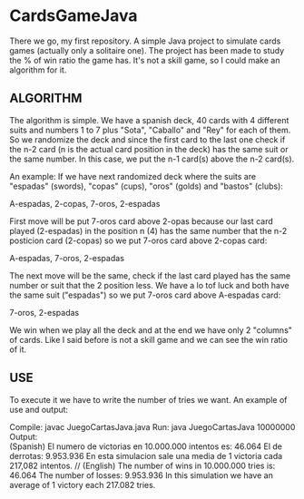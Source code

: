 # CardsGameJava
There we go, my first repository. A simple Java project to simulate cards games (actually only a solitaire one).
The project has been made to study the % of win ratio the game has. It's not a skill game, so I could make an algorithm for it.

<strong>ALGORITHM</strong>
--
The algorithm is simple. We have a spanish deck, 40 cards with 4 different suits and numbers 1 to 7 plus "Sota", "Caballo" and "Rey" for
each of them. So we randomize the deck and since the first card to the last one check if the n-2 card (n is the actual card position in
the deck) has the same suit or the same number. In this case, we put the n-1 card(s) above the n-2 card(s).

An example:
If we have next randomized deck where the suits are "espadas" (swords), "copas" (cups), "oros" (golds) and "bastos" (clubs):

A-espadas, 2-copas, 7-oros, 2-espadas

First move will be put 7-oros card above 2-opas because our last card played (2-espadas) in the position n (4) has the same
number that the n-2 posticion card (2-copas) so we put 7-oros card above 2-copas card:

A-espadas, 7-oros, 2-espadas

The next move will be the same, check if the last card played has the same number or suit that the 2 position less. We have
a lo tof luck and both have the same suit ("espadas") so we put 7-oros card above A-espadas card:

7-oros, 2-espadas

We win when we play all the deck and at the end we have only 2 "columns" of cards. Like I said before is not a skill game and 
we can see the win ratio of it.


<strong>USE</strong>
--
To execute it we have to write the number of tries we want.
An example of use and output:

Compile:  javac JuegoCartasJava.java
Run:      java JuegoCartasJava 10000000
Output:   
(Spanish)
El numero de victorias en 10.000.000 intentos es: 46.064
El de derrotas: 9.953.936
En esta simulacion sale una media de 1 victoria cada 217,082 intentos.
//
(English)
The number of wins in 10.000.000 tries is: 46.064
The number of losses: 9.953.936
In this simulation we have an average of 1 victory each 217.082 tries.

